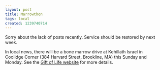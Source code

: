 ```yaml
---
layout: post
title: Marrowthon
tags: local
created: 1239740714
---
```

Sorry about the lack of posts recently.  Service should be restored by next week.

In local news, there will be a bone marrow drive at Kehillath Israel in Coolidge Corner (384 Harvard Street, Brookline, MA) this Sunday and Monday.  See the [Gift of Life website](http://www.giftoflife.org/Pages/Upcoming-Donor-Drives.aspx) for more details.
